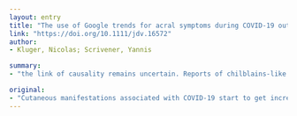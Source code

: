 ```yaml
---
layout: entry
title: "The use of Google trends for acral symptoms during COVID-19 outbreak in France"
link: "https://doi.org/10.1111/jdv.16572"
author:
- Kluger, Nicolas; Scrivener, Yannis

summary:
- "the link of causality remains uncertain. Reports of chilblains-like lesions circulate on social medias. Google Trends provides data on the relative search volumes (RSV) of queries and topics over time and across geographical areas. It allows seasonal and long-term assessment of trends in public interest, including during the COVID-19 outbreak in France. The link between causality and the link remains unclear."

original:
- "Cutaneous manifestations associated with COVID-19 start to get increasingly described [1-3]. However, the link of causality remains uncertain. Reports of chilblains-like lesions circulate on social medias and have appeared in the literature [4,5]. Google Trends (GT) provides data on the relative search volumes (RSV) of queries and topics over time and across geographical areas (https://trends.google.com/trends/). It allows seasonal and long-term assessment of trends in public interest, including during COVID-19 outbreak [6,7]. We investigated whether there was a surge in individuals searching for information related to acral eruption during the COVID-19 epidemic in France."
---
```


